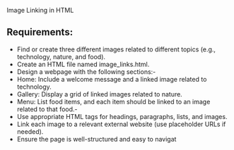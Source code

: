 Image Linking in HTML


## Requirements:

- Find or create three different images related to different topics (e.g., technology, nature, and food).
- Create an HTML file named image_links.html.
- Design a webpage with the following sections:- 
- Home: Include a welcome message and a linked image related to technology.
- Gallery: Display a grid of linked images related to nature.
- Menu: List food items, and each item should be linked to an image related to that food.- 
- Use appropriate HTML tags for headings, paragraphs, lists, and images.
- Link each image to a relevant external website (use placeholder URLs if needed).
- Ensure the page is well-structured and easy to navigat

